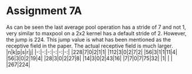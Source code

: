 # Assignment 7A

As can be seen the last average pool operation has a stride of 7 and not 1, very similar to maxpool on a 2x2 kernel has a default stride of 2. However, the jump is 224. This jump value is what has been mentioned as the receptive field in the paper. The actual receptive field is much larger. 
|n|k|p|s|r|j|
|-:|-:|-:|-:|-:|-:|
|228|7|0|2|1|1|
|112|3|0|2|7|2|
|56|3|1|1|11|4|
|56|3|0|2|19|4|
|28|3|0|2|27|8|
|14|3|0|2|43|16|
|7|7|0|7|75|32|
|1| | | |267|224|
